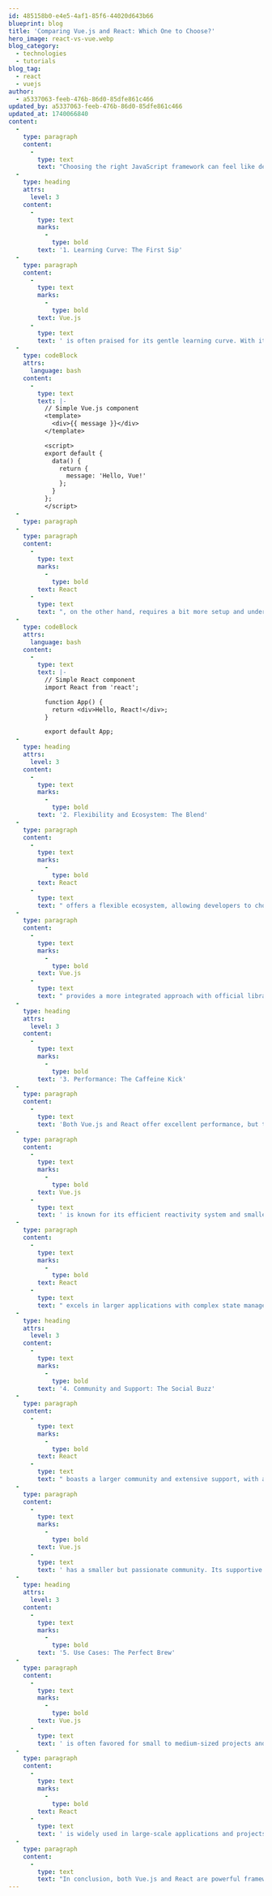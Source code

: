 ```yaml
---
id: 485158b0-e4e5-4af1-85f6-44020d643b66
blueprint: blog
title: 'Comparing Vue.js and React: Which One to Choose?'
hero_image: react-vs-vue.webp
blog_category:
  - technologies
  - tutorials
blog_tag:
  - react
  - vuejs
author:
  - a5337063-feeb-476b-86d0-85dfe861c466
updated_by: a5337063-feeb-476b-86d0-85dfe861c466
updated_at: 1740066840
content:
  -
    type: paragraph
    content:
      -
        type: text
        text: "Choosing the right JavaScript framework can feel like deciding between coffee and tea—both have their merits, and the choice often comes down to personal preference. Vue.js and React are two of the most popular frameworks in the web development world, each with its own set of strengths and quirks. Let's brew a fresh pot of knowledge and dive into an in-depth comparison of Vue.js and React to help you make an informed decision for your next project! ☕️🍵"
  -
    type: heading
    attrs:
      level: 3
    content:
      -
        type: text
        marks:
          -
            type: bold
        text: '1. Learning Curve: The First Sip'
  -
    type: paragraph
    content:
      -
        type: text
        marks:
          -
            type: bold
        text: Vue.js
      -
        type: text
        text: ' is often praised for its gentle learning curve. With its clear documentation and intuitive syntax, Vue is like a warm cup of tea—easy to pick up and soothing for beginners.'
  -
    type: codeBlock
    attrs:
      language: bash
    content:
      -
        type: text
        text: |-
          // Simple Vue.js component
          <template>
            <div>{{ message }}</div>
          </template>

          <script>
          export default {
            data() {
              return {
                message: 'Hello, Vue!'
              };
            }
          };
          </script>
  -
    type: paragraph
  -
    type: paragraph
    content:
      -
        type: text
        marks:
          -
            type: bold
        text: React
      -
        type: text
        text: ", on the other hand, requires a bit more setup and understanding of concepts like JSX and component lifecycle. It's like a strong espresso shot—invigorating but with a bit of a kick for newcomers."
  -
    type: codeBlock
    attrs:
      language: bash
    content:
      -
        type: text
        text: |-
          // Simple React component
          import React from 'react';

          function App() {
            return <div>Hello, React!</div>;
          }

          export default App;
  -
    type: heading
    attrs:
      level: 3
    content:
      -
        type: text
        marks:
          -
            type: bold
        text: '2. Flexibility and Ecosystem: The Blend'
  -
    type: paragraph
    content:
      -
        type: text
        marks:
          -
            type: bold
        text: React
      -
        type: text
        text: " offers a flexible ecosystem, allowing developers to choose their own libraries for state management, routing, and more. It's like a customizable coffee blend, perfect for those who like to tailor their brew to their taste."
  -
    type: paragraph
    content:
      -
        type: text
        marks:
          -
            type: bold
        text: Vue.js
      -
        type: text
        text: " provides a more integrated approach with official libraries for routing and state management (Vue Router and Vuex). It's akin to a well-balanced tea blend, offering a harmonious experience out of the box."
  -
    type: heading
    attrs:
      level: 3
    content:
      -
        type: text
        marks:
          -
            type: bold
        text: '3. Performance: The Caffeine Kick'
  -
    type: paragraph
    content:
      -
        type: text
        text: 'Both Vue.js and React offer excellent performance, but they shine in different areas.'
  -
    type: paragraph
    content:
      -
        type: text
        marks:
          -
            type: bold
        text: Vue.js
      -
        type: text
        text: ' is known for its efficient reactivity system and smaller bundle size, making it a great choice for lightweight applications.'
  -
    type: paragraph
    content:
      -
        type: text
        marks:
          -
            type: bold
        text: React
      -
        type: text
        text: " excels in larger applications with complex state management needs, thanks to its virtual DOM and efficient diffing algorithm. It's like a double shot of espresso, ready to power through heavy workloads."
  -
    type: heading
    attrs:
      level: 3
    content:
      -
        type: text
        marks:
          -
            type: bold
        text: '4. Community and Support: The Social Buzz'
  -
    type: paragraph
    content:
      -
        type: text
        marks:
          -
            type: bold
        text: React
      -
        type: text
        text: " boasts a larger community and extensive support, with a wealth of resources, tutorials, and third-party libraries. It's like a bustling coffee shop, always buzzing with activity and innovation."
  -
    type: paragraph
    content:
      -
        type: text
        marks:
          -
            type: bold
        text: Vue.js
      -
        type: text
        text: ' has a smaller but passionate community. Its supportive ecosystem and growing popularity make it feel like a cozy tea house, where everyone knows your name.'
  -
    type: heading
    attrs:
      level: 3
    content:
      -
        type: text
        marks:
          -
            type: bold
        text: '5. Use Cases: The Perfect Brew'
  -
    type: paragraph
    content:
      -
        type: text
        marks:
          -
            type: bold
        text: Vue.js
      -
        type: text
        text: ' is often favored for small to medium-sized projects and single-page applications, thanks to its simplicity and ease of integration.'
  -
    type: paragraph
    content:
      -
        type: text
        marks:
          -
            type: bold
        text: React
      -
        type: text
        text: ' is widely used in large-scale applications and projects that require complex state management and scalability, making it the go-to choice for many enterprise-level applications.'
  -
    type: paragraph
    content:
      -
        type: text
        text: "In conclusion, both Vue.js and React are powerful frameworks, each with its own unique flavor. The choice between them depends on your specific project needs, team expertise, and personal preference. Whether you prefer the calming experience of Vue.js or the invigorating power of React, rest assured that you're choosing a robust tool for your web development journey. 🚀"
---
```

